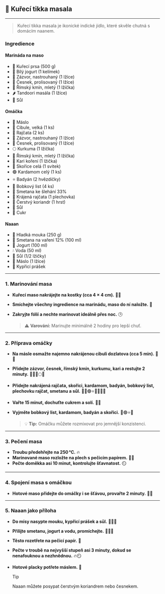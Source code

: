 ﻿## 🍛 Kuřecí tikka masala

---

> Kuřecí tikka masala je ikonické indické jídlo, které skvěle chutná s domácím naanem.

### Ingredience

#### Marináda na maso

- 🍗 Kuřecí prsa (500 g)
- 🥣 Bílý jogurt (1 kelímek)
- 🫚 Zázvor, nastrouhaný (1 lžíce)
- 🧄 Česnek, prolisovaný (1 lžíce)
- 🌱 Římský kmín, mletý (1 lžička)
- 🌶️ Tandoori masála (1 lžíce)
- 🧂 Sůl

#### Omáčka

- 🧈 Máslo
- 🧅 Cibule, velká (1 ks)
- 🍅 Rajčata (2 ks)
- 🫚 Zázvor, nastrouhaný (1 lžíce)
- 🧄 Česnek, prolisovaný (1 lžíce)
- 🌕 Kurkuma (1 lžička)
- 🌱 Římský kmín, mletý (1 lžička)
- 🍛 Kari koření (1 lžička)
- 🌰 Skořice celá (1 svitek)
- 🟢 Kardamom celý (1 ks)
- ⭐ Badyán (2 hvězdičky)
- 🍃 Bobkový list (4 ks)
- 🥛 Smetana ke šlehání 33%
- 🥫 Krájená rajčata (1 plechovka)
- 🌿 Čerstvý koriandr (1 hrst)
- 🧂 Sůl
- 🍬 Cukr

#### Naaan

- 🌾 Hladká mouka (250 g)
- 🥛 Smetana na vaření 12% (100 ml)
- 🥣 Jogurt (100 ml)
- 💧 Voda (50 ml)
- 🧂 Sůl (1/2 lžičky)
- 🧈 Máslo (1 lžíce)
- 🥄 Kypřicí prášek

---

### 1. Marinování masa

- **Kuřecí maso nakrájejte na kostky (cca 4 × 4 cm).** 🍗🔪
- **Smíchejte všechny ingredience na marinádu, maso do ní naložte.** 🥣
- **Zakryjte fólií a nechte marinovat ideálně přes noc.** 🕒

  > ⚠️ **Varování:** Marinujte minimálně 2 hodiny pro lepší chuť.

---

### 2. Příprava omáčky

- **Na másle osmažte najemno nakrájenou cibuli dozlatova (cca 5 min).** 🧅🧈
- **Přidejte zázvor, česnek, římský kmín, kurkumu, kari a restujte 2 minuty.** 🫚🧄🌱🌕🍛
- **Přidejte nakrájená rajčata, skořici, kardamom, badyán, bobkový list, plechovku rajčat, smetanu a sůl.** 🍅🌰🟢⭐🍃🥫🥛🧂
- **Vařte 15 minut, dochuťte cukrem a solí.** 🍬🧂
- **Vyjměte bobkový list, kardamom, badyán a skořici.** 🍃🟢⭐🌰

  > 💡 **Tip:** Omáčku můžete rozmixovat pro jemnější konzistenci.

---

### 3. Pečení masa

- **Troubu předehřejte na 250 °C.** 🔥
- **Marinované maso rozložte na plech s pečicím papírem.** 🍗📄
- **Pečte doměkka asi 10 minut, kontrolujte šťavnatost.** ⏲️

---

### 4. Spojení masa s omáčkou

- **Hotové maso přidejte do omáčky i se šťávou, provařte 2 minuty.** 🍛🍗

---

### 5. Naaan jako příloha

- **Do mísy nasypte mouku, kypřicí prášek a sůl.** 🌾🥄🧂
- **Přilijte smetanu, jogurt a vodu, promíchejte.** 🥛🥣💧
- **Těsto rozetřete na pečicí papír.** 📄
- **Pečte v troubě na nejvyšší stupeň asi 3 minuty, dokud se nenafouknou a nezhnědnou.** 🔥⏲️
- **Hotové placky potřete máslem.** 🧈

  > [!TIP]
  > Naaan můžete posypat čerstvým koriandrem nebo česnekem.